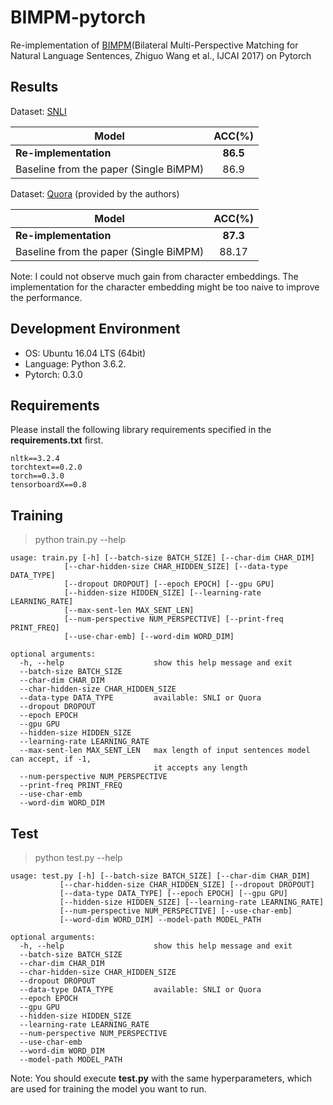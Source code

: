 # BIMPM-pytorch
Re-implementation of [BIMPM](https://arxiv.org/abs/1702.03814)(Bilateral Multi-Perspective Matching for Natural Language Sentences, Zhiguo Wang et al., IJCAI 2017) on Pytorch

## Results

Dataset: [SNLI](https://nlp.stanford.edu/projects/snli/)

| Model        |  ACC(%)   | 
|--------------|:----------:|
| **Re-implementation** |			 **86.5** |  
| Baseline from the paper (Single BiMPM)	|  86.9    |    

Dataset: [Quora](https://drive.google.com/file/d/0B0PlTAo--BnaQWlsZl9FZ3l1c28/view) (provided by the authors)

| Model        |  ACC(%)   | 
|--------------|:----------:|
| **Re-implementation** 			| **87.3** |  
| Baseline from the paper (Single BiMPM)     	|  88.17   |

Note: I could not observe much gain from character embeddings. The implementation for the character embedding might be too naive to improve the performance.

## Development Environment
- OS: Ubuntu 16.04 LTS (64bit)
- Language: Python 3.6.2.
- Pytorch: 0.3.0

## Requirements

Please install the following library requirements specified in the **requirements.txt** first.

    nltk==3.2.4
    torchtext==0.2.0
    torch==0.3.0
    tensorboardX==0.8

## Training

> python train.py --help

	usage: train.py [-h] [--batch-size BATCH_SIZE] [--char-dim CHAR_DIM]
                [--char-hidden-size CHAR_HIDDEN_SIZE] [--data-type DATA_TYPE]
                [--dropout DROPOUT] [--epoch EPOCH] [--gpu GPU]
                [--hidden-size HIDDEN_SIZE] [--learning-rate LEARNING_RATE]
                [--max-sent-len MAX_SENT_LEN]
                [--num-perspective NUM_PERSPECTIVE] [--print-freq PRINT_FREQ]
                [--use-char-emb] [--word-dim WORD_DIM]

    optional arguments:
      -h, --help                    show this help message and exit
      --batch-size BATCH_SIZE
      --char-dim CHAR_DIM
      --char-hidden-size CHAR_HIDDEN_SIZE
      --data-type DATA_TYPE         available: SNLI or Quora
      --dropout DROPOUT
      --epoch EPOCH
      --gpu GPU
      --hidden-size HIDDEN_SIZE
      --learning-rate LEARNING_RATE
      --max-sent-len MAX_SENT_LEN   max length of input sentences model can accept, if -1,
                                    it accepts any length
      --num-perspective NUM_PERSPECTIVE
      --print-freq PRINT_FREQ
      --use-char-emb
      --word-dim WORD_DIM


## Test

> python test.py --help

	usage: test.py [-h] [--batch-size BATCH_SIZE] [--char-dim CHAR_DIM]
               [--char-hidden-size CHAR_HIDDEN_SIZE] [--dropout DROPOUT]
               [--data-type DATA_TYPE] [--epoch EPOCH] [--gpu GPU]
               [--hidden-size HIDDEN_SIZE] [--learning-rate LEARNING_RATE]
               [--num-perspective NUM_PERSPECTIVE] [--use-char-emb]
               [--word-dim WORD_DIM] --model-path MODEL_PATH

    optional arguments:
      -h, --help                    show this help message and exit
      --batch-size BATCH_SIZE
      --char-dim CHAR_DIM
      --char-hidden-size CHAR_HIDDEN_SIZE
      --dropout DROPOUT
      --data-type DATA_TYPE         available: SNLI or Quora
      --epoch EPOCH
      --gpu GPU
      --hidden-size HIDDEN_SIZE
      --learning-rate LEARNING_RATE
      --num-perspective NUM_PERSPECTIVE
      --use-char-emb
      --word-dim WORD_DIM
      --model-path MODEL_PATH

	
Note: You should execute **test.py** with the same hyperparameters, which are used for training the model you want to run.    
